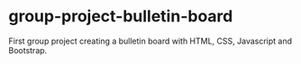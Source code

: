 # group-project-bulletin-board
First group project creating a bulletin board with HTML, CSS, Javascript and Bootstrap.
